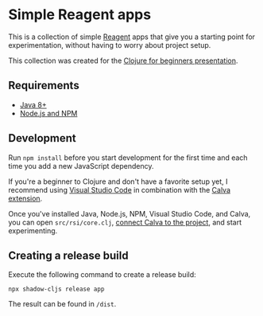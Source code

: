 # Simple Reagent apps

This is a collection of simple [Reagent](http://reagent-project.github.io/) apps that give you a starting point for experimentation,
without having to worry about project setup.

This collection was created for the [Clojure for beginners presentation](https://github.com/ljpengelen/clojure-for-beginners-presentation).

## Requirements

- [Java 8+](https://adoptium.net/)
- [Node.js and NPM](https://nodejs.org/)

## Development

Run `npm install` before you start development for the first time and each time you add a new JavaScript dependency.

If you're a beginner to Clojure and don't have a favorite setup yet, I recommend using [Visual Studio Code](https://code.visualstudio.com/) in combination with the [Calva extension](https://calva.io/).

Once you've installed Java, Node.js, NPM, Visual Studio Code, and Calva, you can open `src/rsi/core.clj`, [connect Calva to the project](https://calva.io/connect/), and start experimenting.

## Creating a release build

Execute the following command to create a release build:

```
npx shadow-cljs release app
```
The result can be found in `/dist`.
